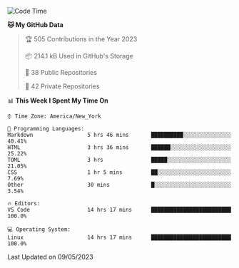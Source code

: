 <!--START_SECTION:waka-->
![Code Time](http://img.shields.io/badge/Code%20Time-193%20hrs%204%20mins-blue)

**🐱 My GitHub Data** 

> 🏆 505 Contributions in the Year 2023
 > 
> 📦 214.1 kB Used in GitHub's Storage 
 > 
> 📜 38 Public Repositories 
 > 
> 🔑 42 Private Repositories  
 > 
📊 **This Week I Spent My Time On** 

```text
⌚︎ Time Zone: America/New_York

💬 Programming Languages: 
Markdown                 5 hrs 46 mins       ██████████░░░░░░░░░░░░░░░   40.41% 
HTML                     3 hrs 36 mins       ██████░░░░░░░░░░░░░░░░░░░   25.22% 
TOML                     3 hrs               █████░░░░░░░░░░░░░░░░░░░░   21.05% 
CSS                      1 hr 5 mins         ██░░░░░░░░░░░░░░░░░░░░░░░   7.69% 
Other                    30 mins             █░░░░░░░░░░░░░░░░░░░░░░░░   3.54%

🔥 Editors: 
VS Code                  14 hrs 17 mins      █████████████████████████   100.0%

💻 Operating System: 
Linux                    14 hrs 17 mins      █████████████████████████   100.0%

```


 Last Updated on 09/05/2023
<!--END_SECTION:waka-->